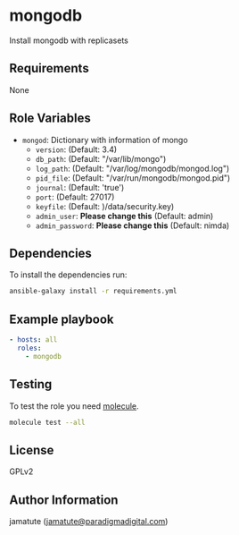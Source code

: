 # mongodb

Install mongodb with replicasets

## Requirements

None

## Role Variables

* `mongod`: Dictionary with information of mongo
  * `version`: (Default: 3.4)
  * `db_path`: (Default: "/var/lib/mongo")
  * `log_path`: (Default: "/var/log/mongodb/mongod.log")
  * `pid_file`: (Default: "/var/run/mongodb/mongod.pid")
  * `journal`: (Default: 'true')
  * `port`: (Default: 27017)
  * `keyfile`: (Default: )/data/security.key)
  * `admin_user`: **Please change this** (Default: admin)
  * `admin_password`: **Please change this** (Default: nimda)

## Dependencies

To install the dependencies run:

```bash
ansible-galaxy install -r requirements.yml
```

## Example playbook

```yaml
- hosts: all
  roles:
    - mongodb
```

## Testing

To test the role you need [molecule](http://molecule.readthedocs.io/en/latest/).

```bash
molecule test --all
```

## License

GPLv2

## Author Information
jamatute (jamatute@paradigmadigital.com)
